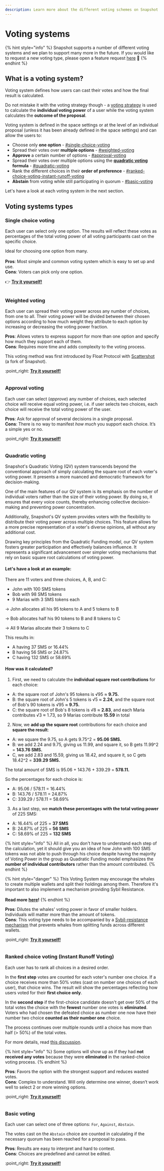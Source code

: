 ```yaml
---
description: Learn more about the different voting schemes on Snapshot.
---
```


# Voting systems

{% hint style="info" %}
Snapshot supports a number of different voting systems and we plan to support many more in the future. If you would like to request a new voting type, please open a feature request [here](https://features.snapshot.org/feature-requests) :pray:&#x20;
{% endhint %}

## What is a voting system?

Voting system defines how users can cast their votes and how the final result is calculated.

Do not mistake it with the voting strategy though - a [voting strategy](../strategies/voting-strategies.md) is used to calculate the **individual voting power** of a user while the voting system calculates the **outcome of the proposal**.

Voting system is defined in the space settings or at the level of an individual proposal (unless it has been already defined in the space settings) and can allow the users to:&#x20;

* Choose only **one option** - [#single-choice-voting](voting-types.md#single-choice-voting "mention")
* Spread their votes over **multiple options** - [#weighted-voting](voting-types.md#weighted-voting "mention")
* **Approve** a certain number of options - [#approval-voting](voting-types.md#approval-voting "mention")
* Spread their votes over multiple options using the [**quadratic voting**](https://en.wikipedia.org/wiki/Quadratic\_voting) **formula** - [#quadratic-voting](voting-types.md#quadratic-voting "mention")
* Rank the different choices in their **order of preference** - [#ranked-choice-voting-instant-runoff-voting](voting-types.md#ranked-choice-voting-instant-runoff-voting "mention")
* **Abstain** from voting while still participating in quorum - [#basic-voting](voting-types.md#basic-voting "mention")

Let's have a look at each voting system in the next section.

## Voting systems types

### Single choice voting

Each user can select only one option. The results will reflect these votes as percentages of the total voting power of all voting participants cast on the specific choice.&#x20;

Ideal for choosing one option from many.\
\
**Pros**: Most simple and common voting system which is easy to set up and use.\
**Cons**: Voters can pick only one option.

👉 [**Try it yourself!**](https://snapshot.org/#/pistachiodao.eth/proposal/0x02c3fcd64e86157d07c88e5a715ac08f57655917f8bfd5be30a99092136511ec)

<figure><img src="../../.gitbook/assets/image (8) (2).png" alt=""><figcaption></figcaption></figure>

### Weighted voting

Each user can spread their voting power across any number of choices, from one to all. Their voting power will be divided between their chosen options according to how much weight they attribute to each option by increasing or decreasing the voting power fraction.

**Pros**: Allows voters to express support for more than one option and specify how much they support each of them.\
**Cons**: Requires more time and adds complexity to the voting process.

This voting method was first introduced by Float Protocol with [Scattershot](https://github.com/FloatProtocol/scattershot) (a fork of Snapshot).

:point\_right: [**Try it yourself!**](https://snapshot.org/#/pistachiodao.eth/proposal/0xf93f1ac80e22cc930b1eef1d20bd34671ccc33b88b04695479c9de364451d77f)

<figure><img src="../../.gitbook/assets/image (4) (4).png" alt=""><figcaption></figcaption></figure>

### Approval voting

Each user can select (_approve_) any number of choices, each selected choice will receive equal voting power, i.e. if user selects two choices, each choice will receive the total voting power of the user.

**Pros**: Ask for approval of several decisions in a single proposal.\
**Cons**: There is no way to manifest _how much_ you support each choice. It’s a simple yes or no.

:point\_right: [**Try it yourself!**](https://snapshot.org/#/pistachiodao.eth/proposal/0x08c3bd2960700525770a1d634f8599ba967e55fcc05b6c1649d984d88253769d)

<figure><img src="../../.gitbook/assets/image (2) (1) (1) (1).png" alt=""><figcaption></figcaption></figure>

### Quadratic voting

Snapshot's Quadratic Voting (QV) system transcends beyond the conventional approach of simply calculating the square root of each voter's voting power. It presents a more nuanced and democratic framework for decision-making.

One of the main features of our QV system is its emphasis on the number of individual voters rather than the size of their voting power. By doing so, it ensures that every voice counts, thereby enhancing collective decision-making and preventing power concentration.

Additionally, Snapshot's QV system provides voters with the flexibility to distribute their voting power across multiple choices. This feature allows for a more precise representation of a voter's diverse opinions, all without any additional cost.

Drawing key principles from the Quadratic Funding model, our QV system fosters greater participation and effectively balances influence. It represents a significant advancement over simpler voting mechanisms that rely on basic square root calculations of voting power.

#### **Let's have a look at an example:**

There are 11 voters and three choices, A, B, and C:

* John with 100 SMS tokens
* Bob with 98 SMS tokens
* 9 Marias with 3 SMS tokens each

\-> John allocates all his 95 tokens to A and 5 tokens to B&#x20;

\-> Bob allocates half his 90 tokens to B and 8 tokens to C&#x20;

\-> All 9 Marias allocate their 3 tokens to C

This results in:

* A having 37 SMS or 16.44%&#x20;
* B having 56 SMS or 24.87%&#x20;
* C having 132 SMS or 58.69%

#### **How was it calculated?**

1. First, we need to calculate the **individual square root contributions** for each choice:&#x20;

* A: the square root of John's 95 tokens is √95 ≈ **9.75.**
* B: the square root of John's 5 tokens is √5 ≈ **2.24**, and the square root of Bob's 90 tokens is √95 ≈ **9.75.**
* C: the square root of Bob's 8 tokens is √8 ≈ **2.83**, and each Maria contributes √3 ≈ 1.73, so 9 Marias contribute **15.59** in total

2. Now, we **add up the square root** contributions for each choice and **square the result**:

* A: we square the 9.75, so A gets 9.75^2 = **95.06 SMS.**
* B: we add 2.24 and 9.75, giving us 11.99, and square it, so B gets 11.99^2 = **143.76 SMS.**
* C, we add 2.83 and 15.59, giving us 18.42, and square it, so C gets 18.42^2 = **339.29 SMS.**

The total amount of SMS is 95.06 + 143.76 + 339.29 = **578.11.**

So the percentages for each choice is:&#x20;

* A: 95.06 / 578.11 = 16.44%
* B: 143.76 / 578.11 = 24.87%
* C: 339.29 / 578.11 = 58.69%

3. As a last step, we **match these percentages with the total voting power** of 225 SMS:&#x20;

* A: 16.44% of 225 = **37 SMS**
* B: 24.87% of 225 = **56 SMS**
* C: 58.69% of 225 = **132 SMS**

{% hint style="info" %}
All in all, you don't have to understand each step of the calculation, yet it should give you an idea of how John with 100 SMS tokens was not able to push through his choice despite having the majority of Voting Power in the group as Quadratic Funding model emphasizes the **number of individual contributors** rather than the amount contributed.
{% endhint %}

{% hint style="danger" %}
This Voting System may encourage the whales to create multiple wallets and split their holdings among them. Therefore it's important to also implement a mechanism providing Sybil Resistance. \
\
**Read more** [**here**](broken-reference)**!**
{% endhint %}

**Pros**: Dilutes the whales' voting power in favor of smaller holders. Individuals will matter more than the amount of tokens. \
**Cons**: This voting type needs to be accompanied by a [Sybil-resistance mechanism](../strategies/validation-strategies.md) that prevents whales from splitting funds across different wallets.&#x20;

:point\_right: [**Try it yourself!**](https://snapshot.org/#/pistachiodao.eth/proposal/0x21f64875abbca71762a980efae43ab62b546d54f19a208d0e61a5d7cee571a35)

<figure><img src="../../.gitbook/assets/image (6) (2) (1).png" alt=""><figcaption></figcaption></figure>

### Ranked choice voting (Instant Runoff Voting)

Each user has to rank all choices in a desired order.&#x20;

In the **first step** votes are counted for each voter's number one choice. If a choice receives more than 50% votes (cast on number one choices of each user), that choice wins. The result will show the percentages reflecting how users voted for their **first choice only**.

In the **second step** if the first-choice candidate doesn't get over 50% of the total votes the choice with the **fewest** number one votes is **eliminated**. Voters who had chosen the defeated choice as number one now have their number two choice **counted as their number one** choice.&#x20;

The process continues over multiple rounds until a choice has more than half (> 50%) of the total votes.&#x20;

For more details, read [this discussion](https://github.com/snapshot-labs/snapshot/discussions/1624).

{% hint style="info" %}
Some options will show up as if they had **not received any votes** because they were **eliminated** in the ranked-choice voting process.
{% endhint %}

**Pros**: Favors the option with the strongest support and reduces wasted votes. \
**Cons**: Complex to understand. Will only determine one winner, doesn’t work well to select 2 or more winning options.

:point\_right: [**Try it yourself!**](https://snapshot.org/#/pistachiodao.eth/proposal/0x5003da0f03e718b461e53fe10a998b60172e2e108472153282fcef781c300f23)

<figure><img src="../../.gitbook/assets/image (16) (3) (1).png" alt=""><figcaption></figcaption></figure>

### Basic voting

Each user can select one of three options: `For`, `Against`, `Abstain`.

The votes cast on the `Abstain` choice are counted in calculating if the necessary quorum has been reached for a proposal to pass.

**Pros**: Results are easy to interpret and hard to contest.\
**Cons**: Choices are predefined and cannot be edited.&#x20;

:point\_right: [**Try it yourself!**](https://snapshot.org/#/pistachiodao.eth/proposal/0x38c654c0f81b63ea1839ec3b221fad6ecba474aa0c4e8b4e8bc957f70100e753)

<figure><img src="../../.gitbook/assets/image (19) (1).png" alt=""><figcaption></figcaption></figure>
